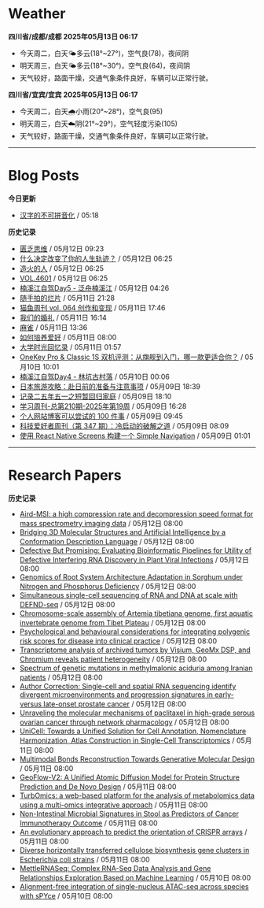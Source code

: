 # Weather
<!--qweather:start-->
**四川省/成都/成都 2025年05月13日 06:17**
- 今天周二，白天🌤️多云(18°~27°)，空气良(78)，夜间阴
- 明天周三，白天🌤️多云(18°~30°)，空气良(64)，夜间阴
- 天气较好，路面干燥，交通气象条件良好，车辆可以正常行驶。

**四川省/宜宾/宜宾 2025年05月13日 06:17**
- 今天周二，白天🌧️小雨(20°~28°)，空气良(95)
- 明天周三，白天☁️阴(21°~29°)，空气轻度污染(105)
- 天气较好，路面干燥，交通气象条件良好，车辆可以正常行驶。
<!--qweather:end-->
---
# Blog Posts
<!--rss-blogs:start-->
**今日更新**
- [汉字的不可拼音化](https://justgoidea.com/the-impossibility-of-pinyin-for-chinese-characters/) / 05:18

**历史记录**
- [匮乏思维](https://blog.douchi.space/scarcity-mindset/) / 05月12日 09:23
- [什么决定改变了你的人生轨迹？](http://m.wufazhuce.com/question/4362) / 05月12日 06:25
- [造火的人](http://m.wufazhuce.com/article/6787) / 05月12日 06:25
- [VOL.4601](http://m.wufazhuce.com/one/4750) / 05月12日 06:25
- [楠溪江自驾Day5 - 泛舟楠溪江](https://blog.ops-coffee.cn/r/city-china-zhejiang-wenzhou-yongjia-nanxijiang-05.html) / 05月12日 04:26
- [随手拍的烂片](https://innei.in/notes/191) / 05月11日 21:28
- [猫鱼周刊 vol. 064 创作和变现](https://ameow.xyz/archives/weekly-064) / 05月11日 17:46
- [我们的婚礼](https://www.skyue.com/25051116.html) / 05月11日 16:14
- [麻雀](https://www.xiangshitan.com/post/3401.html) / 05月11日 13:36
- [如何培养爱好](https://yufree.cn/cn/2025/05/11/how-to-enjoy-life/) / 05月11日 08:00
- [大学时光回忆录](https://innei.in/notes/190) / 05月11日 01:57
- [OneKey Pro & Classic 1S 双机评测：从旗舰到入门，哪一款更适合你？](https://song.al/onekey) / 05月10日 10:01
- [楠溪江自驾Day4 - 林坑古村落](https://blog.ops-coffee.cn/r/city-china-zhejiang-wenzhou-yongjia-nanxijiang-04.html) / 05月10日 00:06
- [日本旅游攻略：赴日前的准备与注意事项](https://song.al/japantravel) / 05月09日 18:39
- [记录二五年五一之短暂回归家庭](https://wiki.eryajf.net/pages/ad1f6b/) / 05月09日 18:10
- [学习周刊-总第210期-2025年第19周](https://wiki.eryajf.net/pages/ff011f/) / 05月09日 16:28
- [个人网站博客可以尝试的 100 件事](https://anotherdayu.com/2025/6940/) / 05月09日 09:45
- [科技爱好者周刊（第 347 期）：冷启动的破解之道](http://www.ruanyifeng.com/blog/2025/05/weekly-issue-347.html) / 05月09日 08:09
- [使用 React Native Screens 构建一个 Simple Navigation](https://innei.in/posts/tech/build-simple-navigation-with-react-native-screens) / 05月09日 01:01
<!--rss-blogs:end-->
---
# Research Papers
<!--rss-papers:start-->
**历史记录**
- [Aird-MSI: a high compression rate and decompression speed format for mass spectrometry imaging data](https://www.biorxiv.org/content/10.1101/2025.05.07.652785v1?rss=1) / 05月12日 08:00
- [Bridging 3D Molecular Structures and Artificial Intelligence by a Conformation Description Language](https://www.biorxiv.org/content/10.1101/2025.05.07.652440v1?rss=1) / 05月12日 08:00
- [Defective But Promising: Evaluating Bioinformatic Pipelines for Utility of Defective Interfering RNA Discovery in Plant Viral Infections](https://www.biorxiv.org/content/10.1101/2025.05.09.653214v1?rss=1) / 05月12日 08:00
- [Genomics of Root System Architecture Adaptation in Sorghum under Nitrogen and Phosphorus Deficiency](https://www.biorxiv.org/content/10.1101/2025.05.07.652720v1?rss=1) / 05月12日 08:00
- [Simultaneous single-cell sequencing of RNA and DNA at scale with DEFND-seq](https://www.nature.com/articles/s41576-025-00853-y) / 05月12日 08:00
- [Chromosome-scale assembly of Artemia tibetiana genome, first aquatic invertebrate genome from Tibet Plateau](https://www.nature.com/articles/s41597-025-05136-z) / 05月12日 08:00
- [Psychological and behavioural considerations for integrating polygenic risk scores for disease into clinical practice](https://www.nature.com/articles/s41562-025-02200-x) / 05月12日 08:00
- [Transcriptome analysis of archived tumors by Visium, GeoMx DSP, and Chromium reveals patient heterogeneity](https://www.nature.com/articles/s41467-025-59005-9) / 05月12日 08:00
- [Spectrum of genetic mutations in methylmalonic aciduria among Iranian patients](https://www.nature.com/articles/s41598-025-01563-5) / 05月12日 08:00
- [Author Correction: Single-cell and spatial RNA sequencing identify divergent microenvironments and progression signatures in early- versus late-onset prostate cancer](https://www.nature.com/articles/s43587-025-00892-4) / 05月12日 08:00
- [Unraveling the molecular mechanisms of paclitaxel in high-grade serous ovarian cancer through network pharmacology](https://www.nature.com/articles/s41598-025-00658-3) / 05月12日 08:00
- [UniCell: Towards a Unified Solution for Cell Annotation, Nomenclature Harmonization, Atlas Construction in Single-Cell Transcriptomics](https://www.biorxiv.org/content/10.1101/2025.05.06.652331v1?rss=1) / 05月11日 08:00
- [Multimodal Bonds Reconstruction Towards Generative Molecular Design](https://www.biorxiv.org/content/10.1101/2025.05.06.652517v1?rss=1) / 05月11日 08:00
- [GeoFlow-V2: A Unified Atomic Diffusion Model for Protein Structure Prediction and De Novo Design](https://www.biorxiv.org/content/10.1101/2025.05.06.652551v1?rss=1) / 05月11日 08:00
- [TurbOmics: a web-based platform for the analysis of metabolomics data using a multi-omics integrative approach](https://www.biorxiv.org/content/10.1101/2025.05.09.653072v1?rss=1) / 05月11日 08:00
- [Non-Intestinal Microbial Signatures in Stool as Predictors of Cancer Immunotherapy Outcome](https://www.biorxiv.org/content/10.1101/2025.05.07.652660v1?rss=1) / 05月11日 08:00
- [An evolutionary approach to predict the orientation of CRISPR arrays](https://www.biorxiv.org/content/10.1101/2025.05.09.653049v1?rss=1) / 05月11日 08:00
- [Diverse horizontally transferred cellulose biosynthesis gene clusters in Escherichia coli strains](https://www.biorxiv.org/content/10.1101/2025.05.09.653004v1?rss=1) / 05月11日 08:00
- [MettleRNASeq: Complex RNA-Seq Data Analysis and Gene Relationships Exploration Based on Machine Learning](https://www.biorxiv.org/content/10.1101/2025.05.06.652387v1?rss=1) / 05月10日 08:00
- [Alignment-free integration of single-nucleus ATAC-seq across species with sPYce](https://www.biorxiv.org/content/10.1101/2025.05.07.652648v1?rss=1) / 05月10日 08:00
<!--rss-papers:end-->
